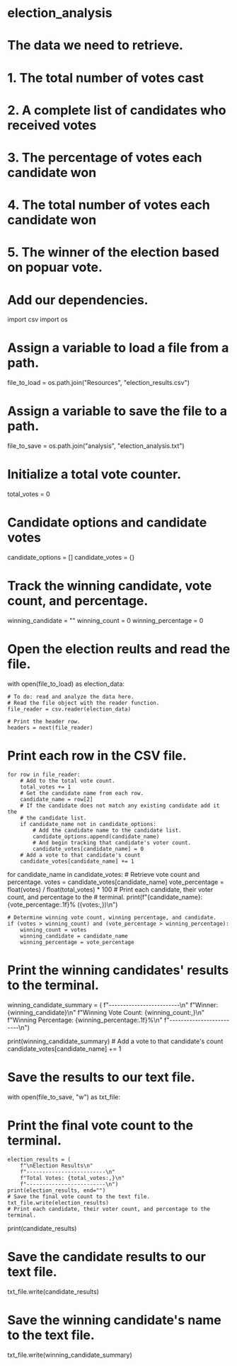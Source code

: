 # election_analysis
# The data we need to retrieve.
# 1. The total number of votes cast
# 2. A complete list of candidates who received  votes
# 3. The percentage of votes each candidate won
# 4. The total number of votes each candidate won
# 5. The winner of the election based on popuar vote.
# Add our dependencies.
import csv
import os
# Assign a variable to load a file from a path.
file_to_load = os.path.join("Resources", "election_results.csv")
# Assign a variable to save the file to a path.
file_to_save = os.path.join("analysis", "election_analysis.txt")
# Initialize a total vote counter.
total_votes = 0
# Candidate options and candidate votes
candidate_options = []
candidate_votes = {}
# Track the winning candidate, vote count, and percentage.
winning_candidate = ""
winning_count = 0
winning_percentage = 0
# Open the election reults and read the file.
with open(file_to_load) as election_data:

    # To do: read and analyze the data here.
    # Read the file object with the reader function.
    file_reader = csv.reader(election_data)

    # Print the header row.
    headers = next(file_reader)
# Print each row in the CSV file.
    for row in file_reader:
        # Add to the total vote count.
        total_votes += 1
        # Get the candidate name from each row.
        candidate_name = row[2]
        # If the candidate does not match any existing candidate add it the
        # the candidate list.
        if candidate_name not in candidate_options:
            # Add the candidate name to the candidate list.
            candidate_options.append(candidate_name)
            # And begin tracking that candidate's voter count.
            candidate_votes[candidate_name] = 0
        # Add a vote to that candidate's count
        candidate_votes[candidate_name] += 1

for candidate_name in candidate_votes:
    # Retrieve vote count and percentage.
    votes = candidate_votes[candidate_name]
    vote_percentage = float(votes) / float(total_votes) * 100
    # Print each candidate, their voter count, and percentage to the
    # terminal.
    print(f"{candidate_name}: {vote_percentage:.1f}% ({votes:,})\n")

    # Determine winning vote count, winning percentage, and candidate.
    if (votes > winning_count) and (vote_percentage > winning_percentage):
        winning_count = votes
        winning_candidate = candidate_name
        winning_percentage = vote_percentage
# Print the winning candidates' results to the terminal.
winning_candidate_summary = (
    f"-------------------------\n"
    f"Winner: {winning_candidate}\n"
    f"Winning Vote Count: {winning_count:,}\n"
    f"Winning Percentage: {winning_percentage:.1f}%\n"
    f"-------------------------\n")

print(winning_candidate_summary)
    # Add a vote to that candidate's count
        candidate_votes[candidate_name] += 1

# Save the results to our text file.
with open(file_to_save, "w") as txt_file:

# Print the final vote count to the terminal.
    election_results = (
        f"\nElection Results\n"
        f"-------------------------\n"
        f"Total Votes: {total_votes:,}\n"
        f"-------------------------\n")
    print(election_results, end="")
    # Save the final vote count to the text file.
    txt_file.write(election_results)
    # Print each candidate, their voter count, and percentage to the terminal.
print(candidate_results)
#  Save the candidate results to our text file.
txt_file.write(candidate_results)
# Save the winning candidate's name to the text file.
txt_file.write(winning_candidate_summary)
